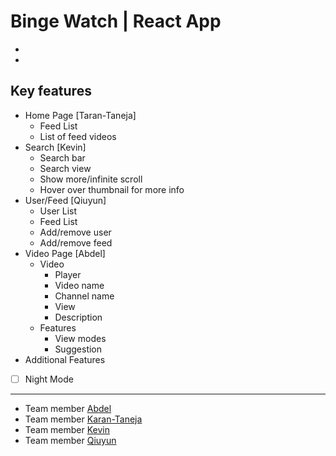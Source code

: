 # Binge Watch | React App
- 
- 

## Key features
- Home Page [Taran-Taneja]
  * Feed List
  * List of feed videos
- Search  [Kevin]
  * Search bar
  * Search view
  * Show more/infinite scroll
  * Hover over thumbnail for more info
- User/Feed [Qiuyun]
  * User List
  * Feed List
  * Add/remove user
  * Add/remove feed
- Video Page  [Abdel]
  * Video
    - Player
    - Video name
    - Channel name
    - View
    - Description
  * Features
    - View modes
    - Suggestion
- Additional Features
 - [ ] Night Mode

---
- Team member [Abdel](https://github.com/AbdelOufkir1)
- Team member [Karan-Taneja](https://github.com/Karan-Taneja)
- Team member [Kevin](https://github.com/Knkjett)
- Team member [Qiuyun](https://github.com/qiuyunchen)
